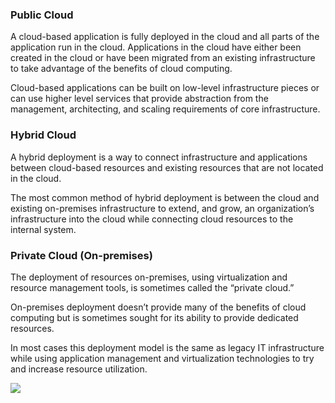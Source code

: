 ### Public Cloud

A cloud-based application is fully deployed in the cloud and all parts of the application run in the cloud. Applications in the cloud have either been created in the cloud or have been migrated from an existing infrastructure to take advantage of the benefits of cloud computing.

Cloud-based applications can be built on low-level infrastructure pieces or can use higher level services that provide abstraction from the management, architecting, and scaling requirements of core infrastructure.

### Hybrid Cloud

A hybrid deployment is a way to connect infrastructure and applications between cloud-based resources and existing resources that are not located in the cloud.

The most common method of hybrid deployment is between the cloud and existing on-premises infrastructure to extend, and grow, an organization’s infrastructure into the cloud while connecting cloud resources to the internal system.

### Private Cloud (On-premises)

The deployment of resources on-premises, using virtualization and resource management tools, is sometimes called the “private cloud.”

On-premises deployment doesn’t provide many of the benefits of cloud computing but is sometimes sought for its ability to provide dedicated resources.

In most cases this deployment model is the same as legacy IT infrastructure while using application management and virtualization technologies to try and increase resource utilization.

![](https://lh6.googleusercontent.com/93dBb-w6UBtq1THOkJSd7wGZUtQ2DgDurF1A8bTCYTPH9wvYQRpr3zAhPc0rZV-B12niKBJVOds992GhiZ2mDJzVIc3aqdV23QJ6zi2crvW-D_CDD5c5W9sWfQIuPOOckw4nldmg_mWYa6SNOQPhD2JVpAezfUzGeVReR33apgjjCtLH5vWPrTAqsu0yYQ)